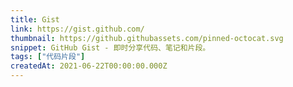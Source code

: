 ```yaml
---
title: Gist
link: https://gist.github.com/
thumbnail: https://github.githubassets.com/pinned-octocat.svg
snippet: GitHub Gist - 即时分享代码、笔记和片段。
tags: ["代码片段"]
createdAt: 2021-06-22T00:00:00.000Z
---
```

